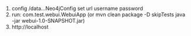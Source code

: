 1. config /data...Neo4jConfig set url username password
2. run: com.test.webui.WebuiApp
(or mvn clean package -D skipTests
    java -jar webui-1.0-SNAPSHOT.jar)
3. http://localhost
